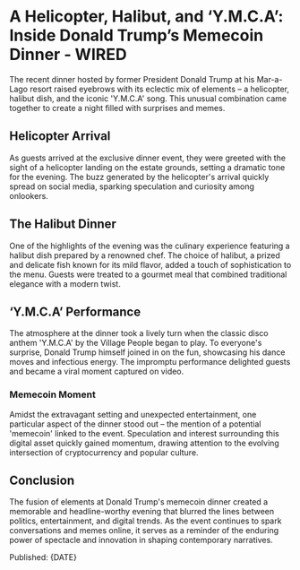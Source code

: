 # A Helicopter, Halibut, and ‘Y.M.C.A’: Inside Donald Trump’s Memecoin Dinner - WIRED

The recent dinner hosted by former President Donald Trump at his Mar-a-Lago resort raised eyebrows with its eclectic mix of elements – a helicopter, halibut dish, and the iconic 'Y.M.C.A' song. This unusual combination came together to create a night filled with surprises and memes.

## Helicopter Arrival

As guests arrived at the exclusive dinner event, they were greeted with the sight of a helicopter landing on the estate grounds, setting a dramatic tone for the evening. The buzz generated by the helicopter's arrival quickly spread on social media, sparking speculation and curiosity among onlookers.

## The Halibut Dinner

One of the highlights of the evening was the culinary experience featuring a halibut dish prepared by a renowned chef. The choice of halibut, a prized and delicate fish known for its mild flavor, added a touch of sophistication to the menu. Guests were treated to a gourmet meal that combined traditional elegance with a modern twist.

## ‘Y.M.C.A’ Performance

The atmosphere at the dinner took a lively turn when the classic disco anthem 'Y.M.C.A' by the Village People began to play. To everyone's surprise, Donald Trump himself joined in on the fun, showcasing his dance moves and infectious energy. The impromptu performance delighted guests and became a viral moment captured on video.

### Memecoin Moment

Amidst the extravagant setting and unexpected entertainment, one particular aspect of the dinner stood out – the mention of a potential 'memecoin' linked to the event. Speculation and interest surrounding this digital asset quickly gained momentum, drawing attention to the evolving intersection of cryptocurrency and popular culture.

## Conclusion

The fusion of elements at Donald Trump's memecoin dinner created a memorable and headline-worthy evening that blurred the lines between politics, entertainment, and digital trends. As the event continues to spark conversations and memes online, it serves as a reminder of the enduring power of spectacle and innovation in shaping contemporary narratives.

Published: {DATE}
